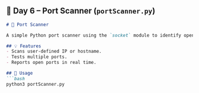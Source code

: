 ## 🧭 **Day 6 – Port Scanner (`portScanner.py`)**

```markdown
# 🧭 Port Scanner

A simple Python port scanner using the `socket` module to identify open TCP ports on a target host.

## 💡 Features
- Scans user-defined IP or hostname.
- Tests multiple ports.
- Reports open ports in real time.

## 🧰 Usage
```bash
python3 portScanner.py
